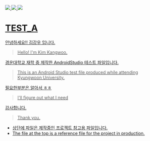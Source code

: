 <a href="https://developer.android.com/studio?hl=ko"><img src="https://img.shields.io/badge/androidstudio-3DDC84?style=flat-flat-square&logo=androidstudio&logoColor=white"/> <a href="https://developer.android.com/topic/architecture/intro?hl=ko"><img src="https://img.shields.io/badge/android-34A853?style=flat-flat-square&logo=android&logoColor=white"/> <a href="https://www.oracle.com/kr/java/technologies/downloads/"><img src="https://img.shields.io/badge/openjdk-437291?style=flat-flat-square&logo=openjdk&logoColor=white"/>


# TEST_A

안녕하세요!! 김강우 입니다.
>Hello! I'm Kim Kangwoo.

경운대학교 재학 중 제작한 AndroidStudio 테스트 파일입니다.
>This is an Android Studio test file produced while attending Kyungwoon University.

필요한부분은 알아서 ㅎㅎ
>I'll figure out what I need

감사합니다.
>Thank you.

* 상단에 파일은 제작중인 프로젝트 참고용 파일입니다.
* The file at the top is a reference file for the project in production.
